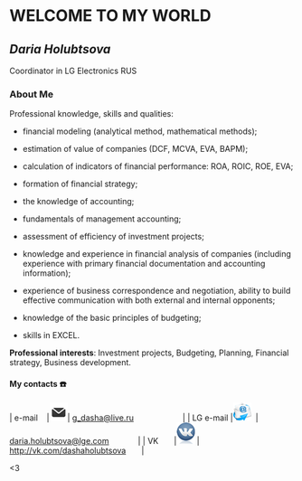 # WELCOME TO MY WORLD

## *Daria Holubtsova*
Coordinator in LG Electronics RUS

### **About Me**
Professional knowledge, skills and qualities:
- financial modeling (analytical method, mathematical methods); 

- estimation of value of companies (DCF, MCVA, EVA, BAPM); 

- calculation of indicators of financial performance: ROA, ROIC, ROE, EVA;

- formation of financial strategy; 

- the knowledge of accounting; 

- fundamentals of management accounting; 

- assessment of efficiency of investment projects; 

- knowledge and experience in financial analysis of companies (including experience with primary financial documentation and accounting information); 

- experience of business correspondence and negotiation, ability to build effective communication with both external and internal opponents;

- knowledge of the basic principles of budgeting;

- skills in EXCEL.

**Professional interests**:
Investment projects, Budgeting, Planning, Financial strategy, Business development.

#### My contacts :phone:  

| e-mail    |![Email LOGO](logoemail.png)| <g_dasha@live.ru>                      |
| LG e-mail |![Mail LOGO](logomail.png)  | <daria.holubtsova@lge.com>             |
| VK        |![VK LOGO](logovk.png)      | <http://vk.com/dashaholubtsova>        |

<3
